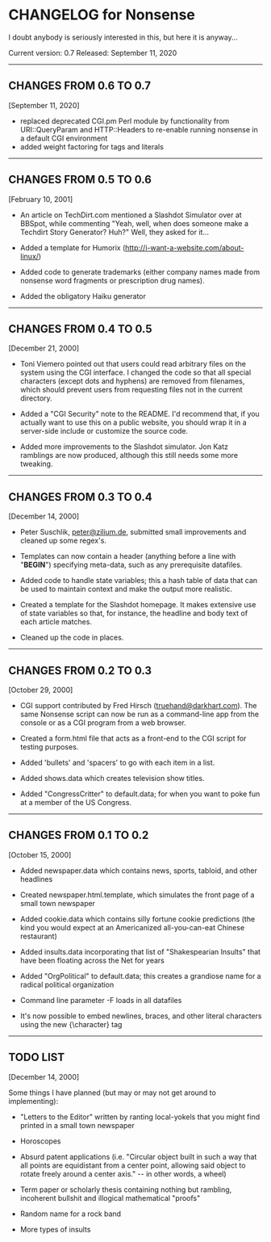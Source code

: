 CHANGELOG for Nonsense
======================

I doubt anybody is seriously interested in this, but here it is anyway...

Current version: 0.7
Released: September 11, 2020

-----------------------

CHANGES FROM 0.6 TO 0.7
-----------------------

[September 11, 2020]

- replaced deprecated CGI.pm Perl module by functionality from URI::QueryParam and HTTP::Headers to re-enable running nonsense in a default CGI environment
- added weight factoring for tags and literals

-----------------------
CHANGES FROM 0.5 TO 0.6
-----------------------
[February 10, 2001]

* An article on TechDirt.com mentioned a Slashdot Simulator over
at BBSpot, while commenting "Yeah, well, when does someone make a
Techdirt Story Generator? Huh?"  Well, they asked for it... 

* Added a template for Humorix (http://i-want-a-website.com/about-linux/)

* Added code to generate trademarks (either company names made
from nonsense word fragments or prescription drug names).

* Added the obligatory Haiku generator


-----------------------
CHANGES FROM 0.4 TO 0.5
-----------------------
[December 21, 2000]

* Toni Viemero pointed out that users could read arbitrary files
on the system using the CGI interface.  I changed the code so that
all special characters (except dots and hyphens) are removed
from filenames, which should prevent users from requesting files
not in the current directory.  

* Added a "CGI Security" note to the README.  I'd recommend
that, if you actually want to use this on a public website, you
should wrap it in a server-side include or customize the source code.

* Added more improvements to the Slashdot simulator.  Jon Katz
ramblings are now produced, although this still needs some more
tweaking.

-----------------------
CHANGES FROM 0.3 TO 0.4
-----------------------
[December 14, 2000]

* Peter Suschlik, peter@zilium.de, submitted small improvements and
cleaned up some regex's.

* Templates can now contain a header (anything before a line
with "__BEGIN__") specifying meta-data, such as any prerequisite
datafiles.

* Added code to handle state variables; this a hash table of data
that can be used to maintain context and make the output more
realistic.

* Created a template for the Slashdot homepage.  It makes
extensive use of state variables so that, for instance,
the headline and body text of each article matches.

* Cleaned up the code in places.


-----------------------
CHANGES FROM 0.2 TO 0.3
-----------------------
[October 29, 2000]

* CGI support contributed by Fred Hirsch (truehand@darkhart.com).
The same Nonsense script can now be run as a command-line app from
the console or as a CGI program from a web browser.

* Created a form.html file that acts as a front-end to the CGI script for
testing purposes.

* Added 'bullets' and 'spacers' to go with each item in a list.

* Added shows.data which creates television show titles.

* Added "CongressCritter" to default.data; for when you want to poke
fun at a member of the US Congress.


-----------------------
CHANGES FROM 0.1 TO 0.2
-----------------------
[October 15, 2000]

* Added newspaper.data which contains news, sports, tabloid, and other
headlines

* Created newspaper.html.template, which simulates the front page of a small
town newspaper

* Added cookie.data which contains silly fortune cookie predictions (the kind
you would expect at an Americanized all-you-can-eat Chinese restaurant)

* Added insults.data incorporating that list of "Shakespearian Insults" that have
been floating across the Net for years

* Added "OrgPolitical" to default.data; this creates a grandiose name for a
radical political organization

* Command line parameter -F loads in all datafiles

* It's now possible to embed newlines, braces, and other literal characters
using the new {\character} tag


---------
TODO LIST
---------
[December 14, 2000]

Some things I have planned (but may or may not get around to implementing):

* "Letters to the Editor" written by ranting local-yokels that you
might find printed in a small town newspaper

* Horoscopes

* Absurd patent applications (i.e. "Circular object built in such a way that
all points are equidistant from a center point, allowing said object to rotate
freely around a center axis." -- in other words, a wheel)

* Term paper or scholarly thesis containing nothing but rambling,
incoherent bullshit and illogical mathematical "proofs"

* Random name for a rock band

* More types of insults

